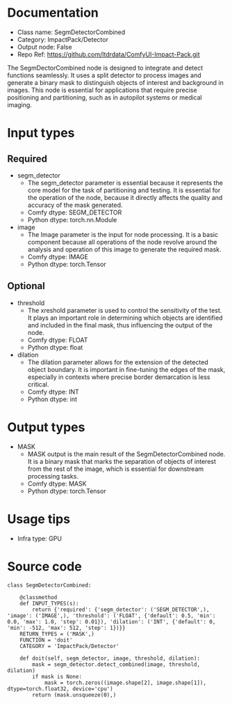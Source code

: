# Documentation
- Class name: SegmDetectorCombined
- Category: ImpactPack/Detector
- Output node: False
- Repo Ref: https://github.com/ltdrdata/ComfyUI-Impact-Pack.git

The SegmDectorCombined node is designed to integrate and detect functions seamlessly. It uses a split detector to process images and generate a binary mask to distinguish objects of interest and background in images. This node is essential for applications that require precise positioning and partitioning, such as in autopilot systems or medical imaging.

# Input types
## Required
- segm_detector
    - The segm_detector parameter is essential because it represents the core model for the task of partitioning and testing. It is essential for the operation of the node, because it directly affects the quality and accuracy of the mask generated.
    - Comfy dtype: SEGM_DETECTOR
    - Python dtype: torch.nn.Module
- image
    - The Image parameter is the input for node processing. It is a basic component because all operations of the node revolve around the analysis and operation of this image to generate the required mask.
    - Comfy dtype: IMAGE
    - Python dtype: torch.Tensor
## Optional
- threshold
    - The xreshold parameter is used to control the sensitivity of the test. It plays an important role in determining which objects are identified and included in the final mask, thus influencing the output of the node.
    - Comfy dtype: FLOAT
    - Python dtype: float
- dilation
    - The dilation parameter allows for the extension of the detected object boundary. It is important in fine-tuning the edges of the mask, especially in contexts where precise border demarcation is less critical.
    - Comfy dtype: INT
    - Python dtype: int

# Output types
- MASK
    - MASK output is the main result of the SegmDetectorCombined node. It is a binary mask that marks the separation of objects of interest from the rest of the image, which is essential for downstream processing tasks.
    - Comfy dtype: MASK
    - Python dtype: torch.Tensor

# Usage tips
- Infra type: GPU

# Source code
```
class SegmDetectorCombined:

    @classmethod
    def INPUT_TYPES(s):
        return {'required': {'segm_detector': ('SEGM_DETECTOR',), 'image': ('IMAGE',), 'threshold': ('FLOAT', {'default': 0.5, 'min': 0.0, 'max': 1.0, 'step': 0.01}), 'dilation': ('INT', {'default': 0, 'min': -512, 'max': 512, 'step': 1})}}
    RETURN_TYPES = ('MASK',)
    FUNCTION = 'doit'
    CATEGORY = 'ImpactPack/Detector'

    def doit(self, segm_detector, image, threshold, dilation):
        mask = segm_detector.detect_combined(image, threshold, dilation)
        if mask is None:
            mask = torch.zeros((image.shape[2], image.shape[1]), dtype=torch.float32, device='cpu')
        return (mask.unsqueeze(0),)
```